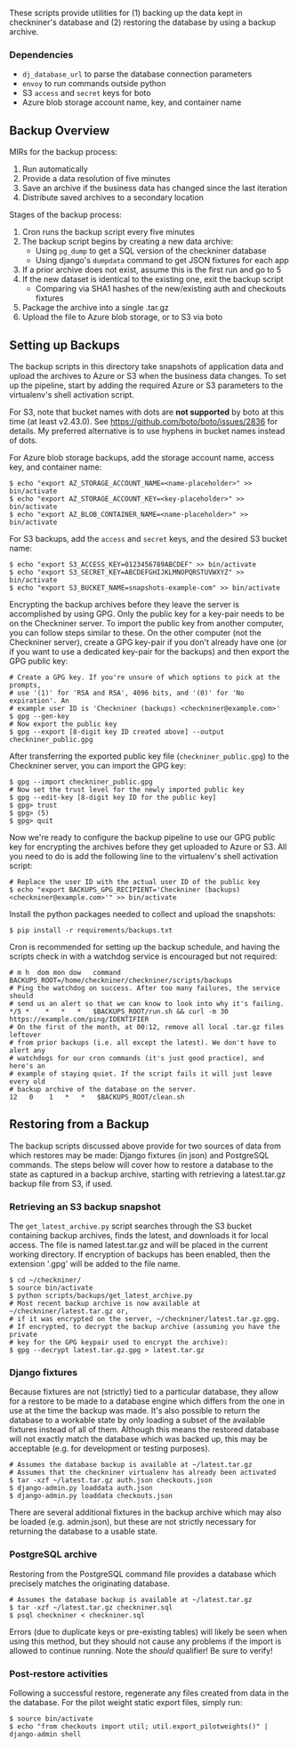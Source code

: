 These scripts provide utilities for (1) backing up the data kept in checkniner's
database and (2) restoring the database by using a backup archive.

### Dependencies ###

+ `dj_database_url` to parse the database connection parameters
+ `envoy` to run commands outside python
+ S3 `access` and `secret` keys for boto
+ Azure blob storage account name, key, and container name

Backup Overview
---------------

MIRs for the backup process:

1. Run automatically
2. Provide a data resolution of five minutes
3. Save an archive if the business data has changed since the last iteration
4. Distribute saved archives to a secondary location

Stages of the backup process:

1. Cron runs the backup script every five minutes
2. The backup script begins by creating a new data archive:
    + Using `pg_dump` to get a SQL version of the checkniner database
    + Using django's `dumpdata` command to get JSON fixtures for each app
3. If a prior archive does not exist, assume this is the first run and go to 5
4. If the new dataset is identical to the existing one, exit the backup script
    + Comparing via SHA1 hashes of the new/existing auth and checkouts fixtures
5. Package the archive into a single .tar.gz
6. Upload the file to Azure blob storage, or to S3 via boto

Setting up Backups
------------------

The backup scripts in this directory take snapshots of application data and
upload the archives to Azure or S3 when the business data changes. To set up the
pipeline, start by adding the required Azure or S3 parameters to the
virtualenv's shell activation script.

For S3, note that bucket names with dots are **not supported** by boto at this
time (at least v2.43.0). See https://github.com/boto/boto/issues/2836 for details.
My preferred alternative is to use hyphens in bucket names instead of dots.

For Azure blob storage backups, add the storage account name, access key,
and container name:

```shell
$ echo "export AZ_STORAGE_ACCOUNT_NAME=<name-placeholder>" >> bin/activate
$ echo "export AZ_STORAGE_ACCOUNT_KEY=<key-placeholder>" >> bin/activate
$ echo "export AZ_BLOB_CONTAINER_NAME=<name-placeholder>" >> bin/activate
```

For S3 backups, add the `access` and `secret` keys, and the desired S3 bucket
name:

```shell
$ echo "export S3_ACCESS_KEY=0123456789ABCDEF" >> bin/activate
$ echo "export S3_SECRET_KEY=ABCDEFGHIJKLMNOPQRSTUVWXYZ" >> bin/activate
$ echo "export S3_BUCKET_NAME=snapshots-example-com" >> bin/activate
```

Encrypting the backup archives before they leave the server is accomplished by
using GPG. Only the public key for a key-pair needs to be on the Checkniner
server. To import the public key from another computer, you can follow steps
similar to these. On the other computer (not the Checkniner server), create a
GPG key-pair if you don't already have one (or if you want to use a dedicated
key-pair for the backups) and then export the GPG public key:

```shell
# Create a GPG key. If you're unsure of which options to pick at the prompts,
# use '(1)' for 'RSA and RSA', 4096 bits, and '(0)' for 'No expiration'. An
# example user ID is 'Checkniner (backups) <checkniner@example.com>'
$ gpg --gen-key
# Now export the public key
$ gpg --export [8-digit key ID created above] --output checkniner_public.gpg
```

After transferring the exported public key file (`checkniner_public.gpg`) to
the Checkniner server, you can import the GPG key:

```shell
$ gpg --import checkniner_public.gpg
# Now set the trust level for the newly imported public key
$ gpg --edit-key [8-digit key ID for the public key]
$ gpg> trust
$ gpg> (5)
$ gpg> quit
```

Now we're ready to configure the backup pipeline to use our GPG public key for
encrypting the archives before they get uploaded to Azure or S3. All you need
to do is add the following line to the virtualenv's shell activation script:

```shell
# Replace the user ID with the actual user ID of the public key
$ echo "export BACKUPS_GPG_RECIPIENT='Checkniner (backups) <checkniner@example.com>'" >> bin/activate
```

Install the python packages needed to collect and upload the snapshots:

```shell
$ pip install -r requirements/backups.txt
```

Cron is recommended for setting up the backup schedule, and having the scripts
check in with a watchdog service is encouraged but not required:

```shell
# m h  dom mon dow   command
BACKUPS_ROOT=/home/checkniner/checkniner/scripts/backups
# Ping the watchdog on success. After too many failures, the service should
# send us an alert so that we can know to look into why it's failing.
*/5 *    *   *   *   $BACKUPS_ROOT/run.sh && curl -m 30 https://example.com/ping/IDENTIFIER
# On the first of the month, at 00:12, remove all local .tar.gz files leftover
# from prior backups (i.e. all except the latest). We don't have to alert any
# watchdogs for our cron commands (it's just good practice), and here's an
# example of staying quiet. If the script fails it will just leave every old
# backup archive of the database on the server.
12   0    1   *   *   $BACKUPS_ROOT/clean.sh
```

Restoring from a Backup
-----------------------

The backup scripts discussed above provide for two sources of data from which
restores may be made: Django fixtures (in json) and PostgreSQL commands. The
steps below will cover how to restore a database to the state as captured in a
backup archive, starting with retrieving a latest.tar.gz backup file from S3,
if used.

### Retrieving an S3 backup snapshot ###

The `get_latest_archive.py` script searches through the S3 bucket containing
backup archives, finds the latest, and downloads it for local access. The file
is named latest.tar.gz and will be placed in the current working directory. If
encryption of backups has been enabled, then the extension '.gpg' will be added
to the file name.

```shell
$ cd ~/checkniner/
$ source bin/activate
$ python scripts/backups/get_latest_archive.py
# Most recent backup archive is now available at ~/checkniner/latest.tar.gz or,
# if it was encrypted on the server, ~/checkniner/latest.tar.gz.gpg.
# If encrypted, to decrypt the backup archive (assuming you have the private
# key for the GPG keypair used to encrypt the archive):
$ gpg --decrypt latest.tar.gz.gpg > latest.tar.gz
```

### Django fixtures ###

Because fixtures are not (strictly) tied to a particular database, they allow
for a restore to be made to a database engine which differs from the one in use
at the time the backup was made. It's also possible to return the database to a
workable state by only loading a subset of the available fixtures instead of
all of them. Although this means the restored database will not exactly match
the database which was backed up, this may be acceptable (e.g. for development
or testing purposes).

```shell
# Assumes the database backup is available at ~/latest.tar.gz
# Assumes that the checkniner virtualenv has already been activated
$ tar -xzf ~/latest.tar.gz auth.json checkouts.json
$ django-admin.py loaddata auth.json
$ django-admin.py loaddata checkouts.json
```

There are several additional fixtures in the backup archive which may also be
loaded (e.g. admin.json), but these are not strictly necessary for returning
the database to a usable state.

### PostgreSQL archive ###

Restoring from the PostgreSQL command file provides a database which precisely
matches the originating database.

```shell
# Assumes the database backup is available at ~/latest.tar.gz
$ tar -xzf ~/latest.tar.gz checkniner.sql
$ psql checkniner < checkniner.sql
```

Errors (due to duplicate keys or pre-existing tables) will likely be seen when
using this method, but they should not cause any problems if the import is
allowed to continue running. Note the _should_ qualifier! Be sure to verify!

### Post-restore activities ###

Following a successful restore, regenerate any files created from data in the
the database. For the pilot weight static export files, simply run:

```shell
$ source bin/activate
$ echo "from checkouts import util; util.export_pilotweights()" | django-admin shell
```
